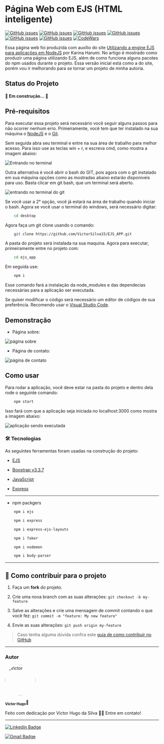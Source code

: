 # Página Web com EJS (HTML inteligente)

<a href="https://developer.mozilla.org/pt-BR/docs/Web/HTML" target="blank"><img alt="GitHub issues" src="https://img.shields.io/static/v1?label=tech&message=HTML5&color=E34F26&style=for-the-badge&logo=HTML5"></a> <a href="https://developer.mozilla.org/pt-BR/docs/Web/JavaScript" target="blank"><img alt="GitHub issues" src="https://img.shields.io/static/v1?label=tech&message=JavaScript&color=F7DF1E&style=for-the-badge&logo=JavaScript"></a> <a href="https://nodejs.org/en/"  target="blank"><img  alt="GitHub issues" src="https://img.shields.io/static/v1?label=tech&message=NODE&color=339933&style=for-the-badge&logo=node.js"></a> <a href="https://expressjs.com/pt-br/"><img  alt="GitHub issues"  src="https://img.shields.io/static/v1?label=tech&message=EXPRESS&color=000000&style=for-the-badge&logo=express"></a> <a  href="https://www.npmjs.com/"><img  alt="GitHub issues"  src="https://img.shields.io/static/v1?label=tech&message=NPM&color=CB3837&style=for-the-badge&logo=npm"></a> <a  href="https://getbootstrap.com/"><img  alt="GitHub issues"  src="https://img.shields.io/static/v1?label=tech&message=BOOTSTRAP&color=7952B3&style=for-the-badge&logo=bootstrap"></a> <a href="https://www.codewars.com/users/Victor%20Hugo%20da%20Silva" target="blank"><img alt="CodeWars" src="https://img.shields.io/static/v1?label=Follow&message=CodeWars&color=B1361E&style=for-the-badge&logo=codewars"></a>

Essa página web foi produzida com auxílio do site [Utilizando a engine EJS para aplicações em NodeJS](https://hub.casadodesenvolvedor.com.br/topic/26-utilizando-a-engine-ejs-para-aplica%C3%A7%C3%B5es-em-nodejs/) por Karina Harumi. No artigo é mostrado como produzir uma página utilizando EJS, além de como funciona alguns pacotes do npm usados durante o projeto. Essa versão inicial está como a do site, porém vou ir melhorando para se tornar um projeto de minha autoria.

## Status do Projeto

#### 🚧 Em construção... 🚧

## Pré-requisitos

Para executar essa projeto será necessário você seguir alguns passos para não ocorrer nenhum erro. Primeiramente, você tem que ter instalado na sua máquina o [NodeJS](https://nodejs.org/en/) e o [Git](https://git-scm.com/).

Sem seguida abra seu terminal e entre na sua área de trabalho para melhor acesso. Para isso use as teclas win + r, e escreva cmd, como mostra a imagem abaixo:

<img src="./screenshots/cmd.png" alt="Entrando no terminal">

Outra alternativa é você abrir o bash do GIT, pois agora com o git instalado em sua máquina opções como as mostradas abaixo estarão disponiveis para uso. Basta clicar em git bash, que um terminal será aberto.

<img src="./screenshots/bash.png" alt="entrando no terminal do git">

Se você usar a 2° opção, você já estará na área de trabalho quando iniciar o bash. Agora se você usar o terminal do windows, será necessário digitar:

```bash
    cd desktop
```

Agora faça um git clone usando o comando:

```bash
    git clone https://github.com/VictorSilva15/EJS_APP.git
```

A pasta do projeto será instalada na sua maquina. Agora para executar, primeiramente entre no projeto com:

```bash
    cd ejs_app
```

Em seguida use:

```bash
    npm i
```

Esse comando fará a instalação da node_modules e das dependecias necessárias para a aplicação ser executada.

Se quiser modificar o código será necessário um editor de códigos de sua preferência. Recomendo usar o [Visual Studio Code](https://code.visualstudio.com/download)</a>.

<h2>Demonstração</h2>

- Página sobre:

<img src="./screenshots/about.png"  alt="página sobre"/>

- Página de contato:

<img src="./screenshots/contact.png"  alt="página de contato"/>

## Como usar

Para rodar a aplicação, você deve estar na pasta do projeto e dentro dela rode o seguinte comando:

```bash
    npm start
```

Isso fará com que a aplicação seja iniciada no localhost:3000 como mostra a imagem abaixo:

<img src="./screenshots/npm-start.png" alt="aplicação sendo executada">

### 🛠 Tecnologias

As seguintes ferramentas foram usadas na construção do projeto:

- [EJS](https://ejs.co/)

- [Boostrap v3.3.7](https://maxcdn.bootstrapcdn.com/bootstrap/3.3.7/css/bootstrap.min.css")

- [JavaScript](https://developer.mozilla.org/pt-BR/docs/Web/JavaScript)

- [Express](https://expressjs.com/pt-br/)

---

- npm packgers

```bash
    npm i ejs
```

```bash
    npm i express
```

```bash
    npm i express-ejs-layouts
```

```bash
    npm i faker
```

```bash
    npm i nodemon
```

```bash
    npm i body-parser
```

---

## 💪 Como contribuir para o projeto

1. Faça um **fork** do projeto.

2. Crie uma nova branch com as suas alterações: `git checkout -b my-feature`

3. Salve as alterações e crie uma mensagem de commit contando o que você fez: `git commit -m "feature: My new feature"`

4. Envie as suas alterações: `git push origin my-feature`

> Caso tenha alguma dúvida confira este [guia de como contribuir no GitHub](./CONTRIBUTING.md)

---

### Autor

<img  style="border-radius: 50%;"  src="https://avatars.githubusercontent.com/u/70340221?v=4"  width="100px;"  alt="Victor"/>

<sub><b>Victor Hugo</b></sub>🚀

Feito com dedicação por Victor Hugo da Silva 👋🏽 Entre em contato!

---

[![Linkedin Badge](https://img.shields.io/badge/-Victor-blue?style=flat-square&logo=Linkedin&logoColor=white&link=https://www.linkedin.com/in/tgmarinho/)](https://www.linkedin.com/in/victor-silva-9485021b2/)

[![Gmail Badge](https://img.shields.io/badge/-victor470hugo@gmail.com-c14438?style=flat-square&logo=Gmail&logoColor=white&link=mailto:tgmarinho@gmail.com)](mailto:victor470hugo@gmail.com)

